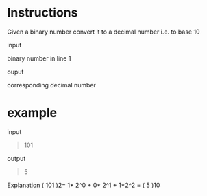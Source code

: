 # Instructions

Given a binary number convert it to a decimal number i.e. to base 10

input

binary number in line 1

ouput

corresponding decimal number

# example

input

>101

output

>5

Explanation ( 101 )2= 1* 2^0 + 0* 2^1 + 1*2^2 = ( 5 )10
